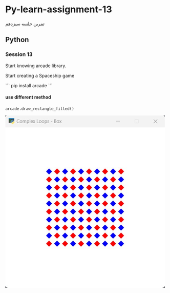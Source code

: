 # Py-learn-assignment-13
تمرین جلسه سیزدهم
## Python

### Session 13
<p>Start knowing arcade library.</p>
<p>Start creating a Spaceship game</p>
```
pip install arcade
```

#### use different method
```
arcade.draw_rectangle_filled()
```
![Screen Shoot](Screenshot.png)
